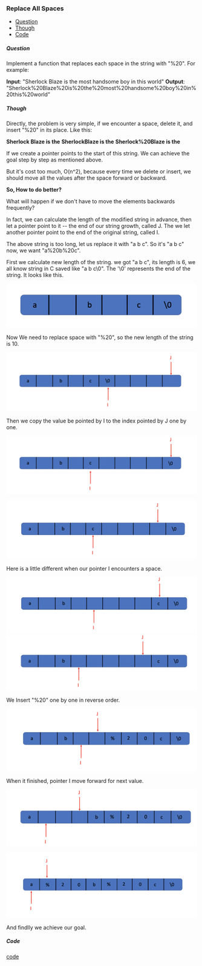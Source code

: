 ### Replace All Spaces

- [Question](#Question)
- [Though](#Though)
- [Code](#Code)

##### Question

Implement a function that replaces each space in the string with "%20".
For example:

**Input**: "Sherlock Blaze is the most handsome boy in this world"
**Output**: "Sherlock%20Blaze%20is%20the%20most%20handsome%20boy%20in%20this%20world"

##### Though

Directly, the problem is very simple, if we encounter a space, delete it, and insert "%20" in its place. Like this:

**Sherlock Blaze is the**
**SherlockBlaze is the**
**Sherlock%20Blaze is the**

If we create a pointer points to the start of this string. We can achieve the goal step by step as mentioned above.

But it's cost too much, O(n^2), because every time we delete or insert, we should move all the values after the space forward or backward.

**So, How to do better?**

What will happen if we don't have to move the elements backwards frequently?

In fact, we can calculate the length of the modified string in advance, then let a pointer point to it -- the end of our string growth, called J. The we let another pointer point to the end of the original string, called I.

The above string is too long, let us replace it with "a b c". So it's "a b c" now, we want "a%20b%20c".

First we calculate new length of the string. we got "a b c", its length is 6, we all know string in C saved like "a b c\0". The '\0' represents the end of the string. It looks like this.

![Origin String](../../pic/combat/replace_all_space/origin_string.png)

Now We need to replace space with "%20", so the new length of the string is 10.

![New String](../../pic/combat/replace_all_space/new_string.png)

Then we copy the value be pointed by I to the index pointed by J one by one.

![Step 1](../../pic/combat/replace_all_space/replace_step1.png)

![Step 2](../../pic/combat/replace_all_space/replace_step2.png)

Here is a little different when our pointer I encounters a space.

![Step 3](../../pic/combat/replace_all_space/replace_step3.png)
![Step 4](../../pic/combat/replace_all_space/replace_step4.png)

We Insert "%20" one by one in reverse order.

![Step 5](../../pic/combat/replace_all_space/replace_step5.png)

When it finished, pointer I move forward for next value.

![Step 6](../../pic/combat/replace_all_space/replace_step6.png)

![Step 7](../../pic/combat/replace_all_space/replace_step7.png)

And findlly we achieve our goal.

##### Code

[code](../replace_all_spaces.h)